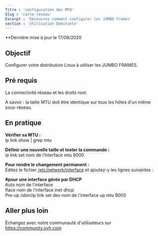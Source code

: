 ```yaml
---
Titre : 'configuration des MTU'
Slug : 'carte reseau'
Excerpt : 'Découvrez comment configurer les JUMBO frames'
section : 'Utilisation Debutante'
---
```


**Derniére mise à jour le 17/08/2020


## Objectif

Configurer votre distribution Linux à utiliser les JUMBO FRAMES.

## Pré requis

La connectivité réseau et les droits root.

A savoir : la taille MTU doit être identique sur tous les hôtes d'un même sous-réseau. 

## En pratique

<b> Vérifier sa MTU : <br/></b> 
ip link show | grep mtu

<b> Définir une nouvelle taille et tester la commande :</b>  
ip link set nom de l’interface mtu 9000

<b> Pour rendre le changement permanent : </b><br/> 
Editez le fichier <u>/etc/network/interface</u> et ajoutez-y les lignes suivantes :

<p><b>#pour une interface gérée par DHCP</b><br/>
Auto nom de l’interface<br/>
Iface nom de l’interface inet dhcp<br/>
Pre-up  /sbin/ip  link set dev nom de l’interface up mtu 9000</p>


## Aller plus loin
Échangez avec notre communauté d'utilisateurs sur https://community.ovh.com
